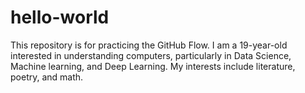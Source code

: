 # hello-world
This repository is for practicing the GitHub Flow.
I am a 19-year-old interested in understanding computers, particularly in Data Science, Machine learning, and Deep Learning. My interests include literature, poetry, and math.
